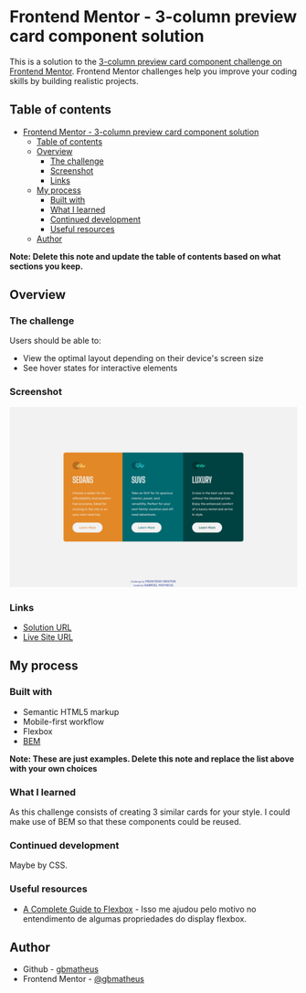 # Frontend Mentor - 3-column preview card component solution

This is a solution to the [3-column preview card component challenge on Frontend Mentor](https://www.frontendmentor.io/challenges/3column-preview-card-component-pH92eAR2-). Frontend Mentor challenges help you improve your coding skills by building realistic projects. 

## Table of contents

- [Frontend Mentor - 3-column preview card component solution](#frontend-mentor---3-column-preview-card-component-solution)
  - [Table of contents](#table-of-contents)
  - [Overview](#overview)
    - [The challenge](#the-challenge)
    - [Screenshot](#screenshot)
    - [Links](#links)
  - [My process](#my-process)
    - [Built with](#built-with)
    - [What I learned](#what-i-learned)
    - [Continued development](#continued-development)
    - [Useful resources](#useful-resources)
  - [Author](#author)

**Note: Delete this note and update the table of contents based on what sections you keep.**

## Overview

### The challenge

Users should be able to:

- View the optimal layout depending on their device's screen size
- See hover states for interactive elements

### Screenshot

![3 Column Preview Card.png](./images/3-column-preview-card.png)

### Links

- [Solution URL](https://github.com/gbmatheus/3-column-preview-card-component)
- [Live Site URL](three-column-preview-card-component.netlify.app)

## My process

### Built with

- Semantic HTML5 markup
- Mobile-first workflow
- Flexbox
- [BEM](https://en.bem.info/methodology/)

**Note: These are just examples. Delete this note and replace the list above with your own choices**

### What I learned

As this challenge consists of creating 3 similar cards for your style. I could make use of BEM so that these components could be reused.

### Continued development

Maybe by CSS.

### Useful resources

- [A Complete Guide to Flexbox](https://css-tricks.com/snippets/css/a-guide-to-flexbox/) - Isso me ajudou pelo motivo no entendimento de algumas propriedades do display flexbox.

## Author

- Github - [gbmatheus](https://github.com/gbmatheus)
- Frontend Mentor - [@gbmatheus](https://www.frontendmentor.io/profile/gbmatheus)
